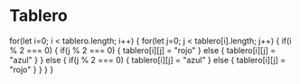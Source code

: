 # Tablero
for(let i=0; i < tablero.length; i++)
{
	for(let j=0; j < tablero[i].length; j++)
	{
        if(i % 2 === 0) {
            if(j % 2 === 0) {
            tablero[i][j] = "rojo"
        }
            else {
            tablero[i][j] = "azul"
        }
        }
            else {
            if(j % 2 === 0) {
            tablero[i][j] = "azul"
        }
            else {
            tablero[i][j] = "rojo"
        }
        }
	}
}
